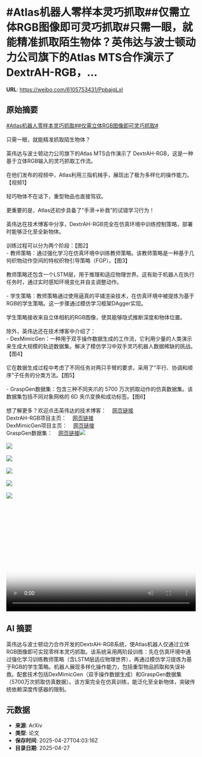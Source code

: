 # #Atlas机器人零样本灵巧抓取##仅需立体RGB图像即可灵巧抓取#只需一眼，就能精准抓取陌生物体？英伟达与波士顿动力公司旗下的Atlas MTS合作演示了 DextrAH-RGB，...

**URL**: https://weibo.com/6105753431/PpbajqLxI

## 原始摘要

<a href="https://m.weibo.cn/search?containerid=231522type%3D1%26t%3D10%26q%3D%23Atlas%E6%9C%BA%E5%99%A8%E4%BA%BA%E9%9B%B6%E6%A0%B7%E6%9C%AC%E7%81%B5%E5%B7%A7%E6%8A%93%E5%8F%96%23&amp;extparam=%23Atlas%E6%9C%BA%E5%99%A8%E4%BA%BA%E9%9B%B6%E6%A0%B7%E6%9C%AC%E7%81%B5%E5%B7%A7%E6%8A%93%E5%8F%96%23" data-hide=""><span class="surl-text">#Atlas机器人零样本灵巧抓取#</span></a><a href="https://m.weibo.cn/search?containerid=231522type%3D1%26t%3D10%26q%3D%23%E4%BB%85%E9%9C%80%E7%AB%8B%E4%BD%93RGB%E5%9B%BE%E5%83%8F%E5%8D%B3%E5%8F%AF%E7%81%B5%E5%B7%A7%E6%8A%93%E5%8F%96%23&amp;extparam=%23%E4%BB%85%E9%9C%80%E7%AB%8B%E4%BD%93RGB%E5%9B%BE%E5%83%8F%E5%8D%B3%E5%8F%AF%E7%81%B5%E5%B7%A7%E6%8A%93%E5%8F%96%23" data-hide=""><span class="surl-text">#仅需立体RGB图像即可灵巧抓取#</span></a><br><br>只需一眼，就能精准抓取陌生物体？<br><br>英伟达与波士顿动力公司旗下的Atlas MTS合作演示了 DextrAH-RGB，这是一种基于立体RGB输入的灵巧抓取工作流。<br><br>在他们发布的视频中，Atlas利用三指机械手，展现出了极为多样化的操作能力。【视频1】<br><br>轻巧物体不在话下，重型物品也直接驾驭。<br><br>更重要的是，Atlas还初步具备了“手滑→补救”的试错学习行为！<br><br>英伟达在技术博客中分享，DextrAH-RGB完全在仿真环境中训练控制策略，部署时能够泛化至全新物体。<br><br>训练过程可以分为两个阶段：【图2】<br>- 教师策略：通过强化学习在仿真环境中训练教师策略。该教师策略是一种基于几何织物动作空间的特权织物引导策略（FGP）。【图3】<br><br>教师策略还包含一个LSTM层，用于推理和适应物理世界。这有助于机器人在执行任务时，通过实时感知环境变化并自主调整动作。<br><br>- 学生策略：教师策略通过使用逼真的平铺渲染技术，在仿真环境中被提炼为基于RGB的学生策略。这一步骤通过模仿学习框架DAgger实现。<br><br>学生策略接收来自立体相机的RGB图像，使其能够隐式推断深度和物体位置。<br><br>除外，英伟达还在技术博客中介绍了：<br>- DexMimicGen：一种用于双手操作数据生成的工作流，它利用少量的人类演示来生成大规模的轨迹数据集。解决了模仿学习中双手灵巧机器人数据稀缺的挑战。【图4】<br><br>它在数据生成过程中考虑了不同任务对两只手臂的要求，采用了“平行、协调和顺序”子任务的分类方法。【图5】<br><br>- GraspGen数据集：包含三种不同夹爪的 5700 万次抓取动作的仿真数据集。该数据集包括不同对象网格的 6D 夹爪变换和成功标签。【图6】<br><br>想了解更多？欢迎点击英伟达的技术博客：<a href="https://weibo.cn/sinaurl?u=https%3A%2F%2Fdeveloper.nvidia.com%2Fblog%2Fr%25C2%25B2d%25C2%25B2-adapting-dexterous-robots-with-nvidia-research-workflows-and-models%2F" data-hide=""><span class="url-icon"><img style="width: 1rem;height: 1rem" src="https://h5.sinaimg.cn/upload/2015/09/25/3/timeline_card_small_web_default.png" referrerpolicy="no-referrer"></span><span class="surl-text">网页链接</span></a><br>DextrAH-RGB项目主页：<a href="https://weibo.cn/sinaurl?u=https%3A%2F%2Fdextrah-rgb.github.io%2F" data-hide=""><span class="url-icon"><img style="width: 1rem;height: 1rem" src="https://h5.sinaimg.cn/upload/2015/09/25/3/timeline_card_small_web_default.png" referrerpolicy="no-referrer"></span><span class="surl-text">网页链接</span></a><br>DexMimicGen项目主页：<a href="https://weibo.cn/sinaurl?u=https%3A%2F%2Fdexmimicgen.github.io%2F" data-hide=""><span class="url-icon"><img style="width: 1rem;height: 1rem" src="https://h5.sinaimg.cn/upload/2015/09/25/3/timeline_card_small_web_default.png" referrerpolicy="no-referrer"></span><span class="surl-text">网页链接</span></a><br>GraspGen数据集：<a href="https://weibo.cn/sinaurl?u=https%3A%2F%2Fhuggingface.co%2Fdatasets%2Fnvidia%2FPhysicalAI-Robotics-GraspGen" data-hide=""><span class="url-icon"><img style="width: 1rem;height: 1rem" src="https://h5.sinaimg.cn/upload/2015/09/25/3/timeline_card_small_web_default.png" referrerpolicy="no-referrer"></span><span class="surl-text">网页链接</span></a><img style="" src="https://tvax4.sinaimg.cn/large/006Fd7o3ly1i0v87b3wqwj30u00u0q3p.jpg" referrerpolicy="no-referrer"><br><br><img style="" src="https://tvax1.sinaimg.cn/large/006Fd7o3gy1i0v869uuubj30gg0ojjy5.jpg" referrerpolicy="no-referrer"><br><br><img style="" src="https://tvax1.sinaimg.cn/large/006Fd7o3gy1i0v86wxxrag30m80ciqvd.gif" referrerpolicy="no-referrer"><br><br><img style="" src="https://tvax4.sinaimg.cn/large/006Fd7o3gy1i0v86git5fj316o0s5qup.jpg" referrerpolicy="no-referrer"><br><br><img style="" src="https://tvax2.sinaimg.cn/large/006Fd7o3gy1i0v86nw0bqg30m80m8npf.gif" referrerpolicy="no-referrer"><br><br><img style="" src="https://tvax3.sinaimg.cn/large/006Fd7o3gy1i0v86fhzwgj316o0mv4qp.jpg" referrerpolicy="no-referrer"><br><br><br clear="both"><div style="clear: both"></div><video controls="controls" poster="https://tvax3.sinaimg.cn/orj480/006Fd7o3ly1i0v87b6d8oj30u00u0q3p.jpg" style="width: 100%"><source src="https://f.video.weibocdn.com/o0/ztYayr1Jlx08nNrvDTfi01041200hvYa0E010.mp4?label=mp4_720p&amp;template=720x720.24.0&amp;ori=0&amp;ps=1CwnkDw1GXwCQx&amp;Expires=1745729939&amp;ssig=ZnRrgxYlV7&amp;KID=unistore,video"><source src="https://f.video.weibocdn.com/o0/GdoGQ7YXlx08nNrvJEcM010412009ynd0E010.mp4?label=mp4_hd&amp;template=540x540.24.0&amp;ori=0&amp;ps=1CwnkDw1GXwCQx&amp;Expires=1745729939&amp;ssig=tHhKZ4nhcF&amp;KID=unistore,video"><source src="https://f.video.weibocdn.com/o0/S5wfUy3Slx08nNrvpQ5y010412005iJU0E010.mp4?label=mp4_ld&amp;template=360x360.24.0&amp;ori=0&amp;ps=1CwnkDw1GXwCQx&amp;Expires=1745729939&amp;ssig=UF29x2ZO4D&amp;KID=unistore,video"><p>视频无法显示，请前往<a href="https://video.weibo.com/show?fid=1034%3A5160010733518912" target="_blank" rel="noopener noreferrer">微博视频</a>观看。</p></video>

## AI 摘要

英伟达与波士顿动力合作开发的DextrAH-RGB系统，使Atlas机器人仅通过立体RGB图像即可实现零样本灵巧抓取。该系统采用两阶段训练：先在仿真环境中通过强化学习训练教师策略（含LSTM层适应物理世界），再通过模仿学习提炼为基于RGB的学生策略。机器人展现多样化操作能力，包括重型物品抓取和失误补救。配套技术包括DexMimicGen（双手操作数据生成）和GraspGen数据集（5700万次抓取仿真数据）。该方案完全在仿真训练，能泛化至全新物体，突破传统依赖深度传感器的限制。

## 元数据

- **来源**: ArXiv
- **类型**: 论文
- **保存时间**: 2025-04-27T04:03:16Z
- **目录日期**: 2025-04-27

